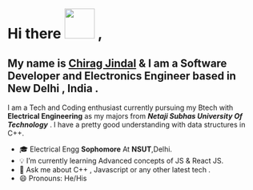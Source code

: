 # Hi there <img src="https://github.com/TheDudeThatCode/TheDudeThatCode/blob/master/Assets/Hi.gif" width="60" height="60"> ,

## My name is [Chirag Jindal](https://chiragj-portfolio.herokuapp.com/) & I am a Software Developer and Electronics Engineer based in New Delhi , India .

I am a Tech and Coding enthusiast  currently pursuing my Btech with **Electrical Engineering** as my majors from ***Netaji Subhas University Of Technology*** .  I have a pretty good understanding with data structures in C++.
 

- 🎓 Electrical Engg **Sophomore** At **NSUT**,Delhi. 
- 💡 I’m currently learning Advanced concepts of JS  & React JS. 
- 💬 Ask me about C++ , Javascript or any other latest tech .
- 😄 Pronouns: He/His


<!--
**Chirag77302/Chirag77302** is a ✨ _special_ ✨ repository because its `README.md` (this file) appears on your GitHub profile.

- 🎓 Electrical Engg **Sophomore** At **NSUT**,Delhi. 
- 💻 I’m currently working with [ECELL NSUT](https://ecellnsut.com/)
- 💡 I’m currently learning Advanced JS and React JS. 
- 💬 Ask me about C++ , Javascript or any other latest tech .
- 📫 How to reach me: ...
- 😄 Pronouns: He/His
- ⚡ Fun fact: 
-->

